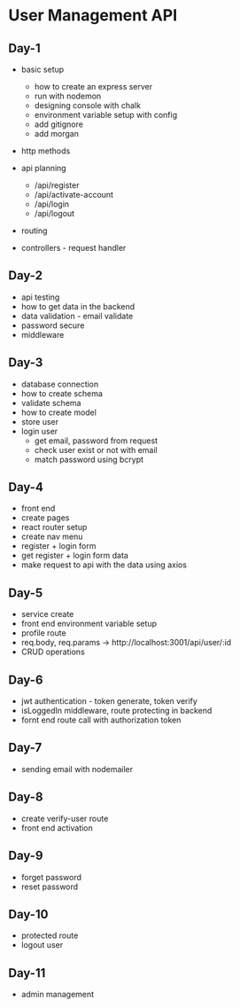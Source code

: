 # User Management API

## Day-1

- basic setup
  - how to create an express server
  - run with nodemon
  - designing console with chalk
  - environment variable setup with config
  - add gitignore
  - add morgan
- http methods
- api planning

  - /api/register
  - /api/activate-account
  - /api/login
  - /api/logout

- routing
- controllers - request handler

## Day-2

- api testing
- how to get data in the backend
- data validation - email validate
- password secure
- middleware

## Day-3

- database connection
- how to create schema
- validate schema
- how to create model
- store user
- login user
  - get email, password from request
  - check user exist or not with email
  - match password using bcrypt

## Day-4

- front end
- create pages
- react router setup
- create nav menu
- register + login form
- get register + login form data
- make request to api with the data using axios

## Day-5

- service create
- front end environment variable setup
- profile route
- req.body, req.params -> http://localhost:3001/api/user/:id
- CRUD operations

## Day-6

- jwt authentication - token generate, token verify
- isLoggedIn middleware, route protecting in backend
- fornt end route call with authorization token

## Day-7

- sending email with nodemailer

## Day-8

- create verify-user route
- front end activation

## Day-9

- forget password
- reset password

## Day-10

- protected route
- logout user

## Day-11

- admin management
